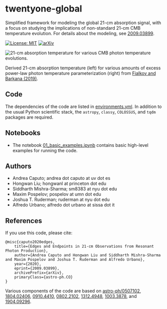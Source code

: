 # twentyone-global

Simplified framework for modeling the global 21-cm absorption signal, with a focus on studying the implications of non-standard 21-cm CMB temperature evolution. For details about the modeling, see [2009.03899](https://arxiv.org/abs/2009.03899).

[![License: MIT](https://img.shields.io/badge/License-MIT-red.svg)](https://opensource.org/licenses/MIT)
[![arXiv](https://img.shields.io/badge/arXiv-2009.03899%20-green.svg)](https://arxiv.org/abs/2009.03899)

![21-cm absorption temperature for various CMB photon temperature evolutions.](notebooks/plots/banner.png)

Derived 21-cm absorption temperature (left) for various amounts of excess power-law photon temperature parameterization (right) from [Fialkov and Barkana (2019)](https://arxiv.org/abs/1902.02438).

## Code

The dependencies of the code are listed in [environments.yml](environment.yml). In addition to the usual Python scientific stack, the `astropy`, `classy`, `COLOSSUS`, and `tqdm` packages are required.

## Notebooks

- The notebook [01_basic_examples.ipynb](notebooks/01_basic_examples.ipynb) contains basic high-level examples for running the code.
<!-- - The notebook [02_advanced_usage.ipynb](notebooks/02_advanced_usage.ipynb) describes components of the code that can be used for finer control over the X-ray and Ly-A emitting populations. -->

## Authors

-  Andrea Caputo; andrea dot caputo at uv dot es
-  Hongwan Liu; hongwanl at princeton dot edu
-  Siddharth Mishra-Sharma; sm8383 at nyu dot edu
-  Maxim Pospelov; pospelov at umn dot edu
-  Joshua T. Ruderman; ruderman at nyu dot edu
-  Alfredo Urbano; alfredo dot urbano at sissa dot it

## References

If you use this code, please cite:

```
@misc{caputo2020edges,
    title={Edges and Endpoints in 21-cm Observations from Resonant Photon Production},
    author={Andrea Caputo and Hongwan Liu and Siddharth Mishra-Sharma and Maxim Pospelov and Joshua T. Ruderman and Alfredo Urbano},
    year={2020},
    eprint={2009.03899},
    archivePrefix={arXiv},
    primaryClass={astro-ph.CO}
}
```

Various components of the code are based on [astro-ph/0507102](https://arxiv.org/abs/astro-ph/0507102), [1804.02406](https://arxiv.org/abs/1804.02406), [0910.4410](https://arxiv.org/abs/0910.4410), [0802.2102](https://arxiv.org/abs/0802.2102), [1312.4948](https://arxiv.org/abs/1312.4948), [1003.3878](https://arxiv.org/abs/1003.3878), and [1904.09296](https://arxiv.org/abs/1904.09296).